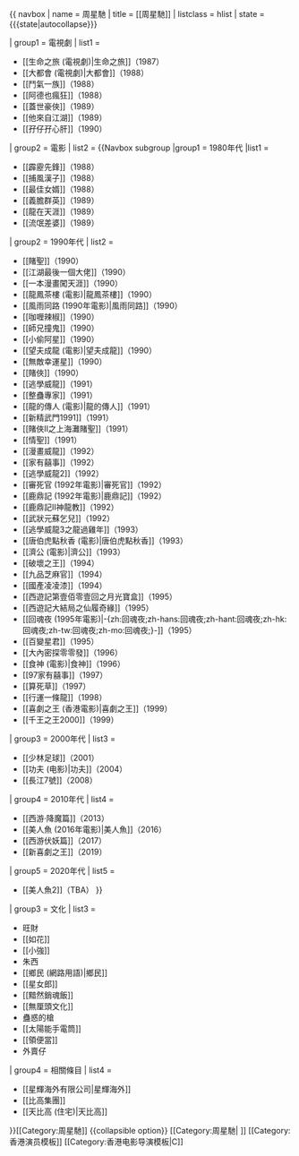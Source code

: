 {{ navbox
| name   = 周星馳
| title  = [[周星馳]]
| listclass = hlist
| state  = {{{state|autocollapse}}}

| group1 = 電視劇
| list1  = 
* [[生命之旅 (電視劇)|生命之旅]]（1987）
* [[大都會 (電視劇)|大都會]]（1988）
* [[鬥氣一族]]（1988）
* [[阿德也瘋狂]]（1988）
* [[蓋世豪俠]]（1989）
* [[他來自江湖]]（1989）
* [[孖仔孖心肝]]（1990）

| group2 = 電影
| list2  = {{Navbox subgroup
|group1 = 1980年代
|list1 =
* [[霹靂先鋒]]（1988）
* [[捕風漢子]]（1988）
* [[最佳女婿]]（1988）
* [[義膽群英]]（1989）
* [[龍在天涯]]（1989）
* [[流氓差婆]]（1989）

| group2 = 1990年代
| list2  =
* [[賭聖]]（1990）
* [[江湖最後一個大佬]]（1990）
* [[一本漫畫闖天涯]]（1990）
* [[龍鳳茶樓 (電影)|龍鳳茶樓]]（1990）
* [[風雨同路 (1990年電影)|風雨同路]]（1990）
* [[咖喱辣椒]]（1990）
* [[師兄撞鬼]]（1990）
* [[小偷阿星]]（1990）
* [[望夫成龍 (電影)|望夫成龍]]（1990）
* [[無敵幸運星]]（1990）
* [[賭俠]]（1990）
* [[逃學威龍]]（1991）
* [[整蠱專家]]（1991）
* [[龍的傳人 (電影)|龍的傳人]]（1991）
* [[新精武門1991]]（1991）
* [[賭俠II之上海灘賭聖]]（1991）
* [[情聖]]（1991）
* [[漫畫威龍]]（1992）
* [[家有囍事]]（1992）
* [[逃學威龍2]]（1992）
* [[審死官 (1992年電影)|審死官]]（1992）
* [[鹿鼎記 (1992年電影)|鹿鼎記]]（1992）
* [[鹿鼎記II神龍教]]（1992）
* [[武狀元蘇乞兒]]（1992）
* [[逃學威龍3之龍過雞年]]（1993）
* [[唐伯虎點秋香 (電影)|唐伯虎點秋香]]（1993）
* [[濟公 (電影)|濟公]]（1993）
* [[破壞之王]]（1994）
* [[九品芝麻官]]（1994）
* [[國產凌凌漆]]（1994）
* [[西遊記第壹佰零壹回之月光寶盒]]（1995）
* [[西遊記大結局之仙履奇緣]]（1995）
* [[回魂夜 (1995年電影)|-{zh:回魂夜;zh-hans:回魂夜;zh-hant:回魂夜;zh-hk:回魂夜;zh-tw:回魂夜;zh-mo:回魂夜;}-]]（1995）
* [[百變星君]]（1995）
* [[大內密探零零發]]（1996）
* [[食神 (電影)|食神]]（1996）
* [[97家有囍事]]（1997）
* [[算死草]]（1997）
* [[行運一條龍]]（1998）
* [[喜劇之王 (香港電影)|喜劇之王]]（1999）
* [[千王之王2000]]（1999）

| group3 = 2000年代
| list3  =
* [[少林足球]]（2001）
* [[功夫 (电影)|功夫]]（2004）
* [[長江7號]]（2008）

| group4 = 2010年代
| list4  = 
* [[西游·降魔篇]]（2013）
* [[美人魚 (2016年電影)|美人魚]]（2016）
* [[西游伏妖篇]]（2017）
* [[新喜劇之王]]（2019）

| group5 = 2020年代
| list5  = 
* [[美人魚2]]（TBA）
}}

| group3 = 文化
| list3 = 
* 旺財
* [[如花]]
* [[小強]]
* 朱西
* [[鄉民 (網路用語)|鄉民]]
* [[星女郎]]
* [[黯然銷魂飯]]
* [[無厘頭文化]]
* 蠱惑的槍
* [[太陽能手電筒]]
* [[領便當]]
* 外賣仔

| group4 = 相關條目
| list4 =
* [[星輝海外有限公司|星輝海外]]
* [[比高集團]]
* [[天比高 (住宅)|天比高]]

}}<includeonly>[[Category:周星馳]]</includeonly>
<noinclude>
{{collapsible option}}
[[Category:周星馳| ]]
[[Category:香港演员模板]]
[[Category:香港电影导演模板|C]]
</noinclude>